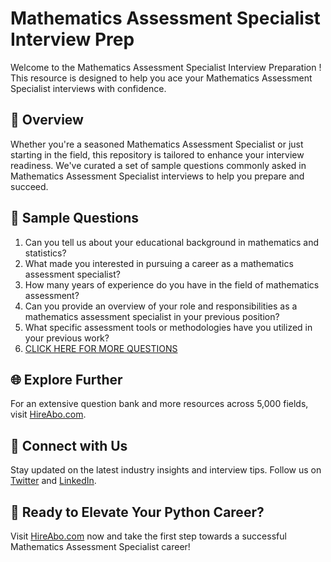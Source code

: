 # Mathematics Assessment Specialist Interview Prep

Welcome to the Mathematics Assessment Specialist Interview Preparation ! This resource is designed to help you ace your Mathematics Assessment Specialist interviews with confidence.

## 🚀 Overview

Whether you're a seasoned Mathematics Assessment Specialist or just starting in the field, this repository is tailored to enhance your interview readiness. We've curated a set of sample questions commonly asked in Mathematics Assessment Specialist interviews to help you prepare and succeed.

## 📝 Sample Questions

1. Can you tell us about your educational background in mathematics and statistics?
2. What made you interested in pursuing a career as a mathematics assessment specialist?
3. How many years of experience do you have in the field of mathematics assessment?
4. Can you provide an overview of your role and responsibilities as a mathematics assessment specialist in your previous position?
5. What specific assessment tools or methodologies have you utilized in your previous work?
6. [CLICK HERE FOR MORE QUESTIONS](https://hireabo.com/job/19_0_46/Mathematics%20Assessment%20Specialist)

## 🌐 Explore Further

For an extensive question bank and more resources across 5,000 fields, visit [HireAbo.com](https://www.hireabo.com).

## 📱 Connect with Us

Stay updated on the latest industry insights and interview tips. Follow us on [Twitter](https://twitter.com/hireabo) and [LinkedIn](https://www.linkedin.com/in/hire-abo-3609972a8/).

## 🚀 Ready to Elevate Your Python Career?

Visit [HireAbo.com](https://www.hireabo.com) now and take the first step towards a successful Mathematics Assessment Specialist career!